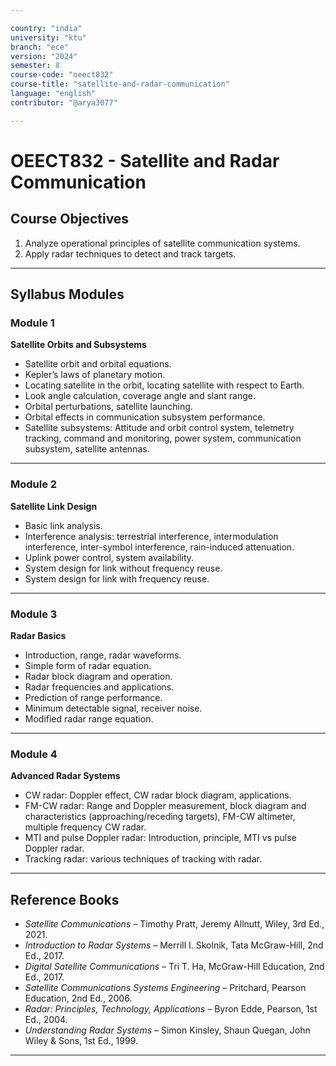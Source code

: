 ```yaml
---

country: "india"
university: "ktu"
branch: "ece"
version: "2024"
semester: 8
course-code: "oeect832"
course-title: "satellite-and-radar-communication"
language: "english"
contributor: "@arya3077"

---
```


# OEECT832 - Satellite and Radar Communication

## Course Objectives

1. Analyze operational principles of satellite communication systems.  
2. Apply radar techniques to detect and track targets.  

---

## Syllabus Modules

### Module 1
**Satellite Orbits and Subsystems**  
- Satellite orbit and orbital equations.  
- Kepler’s laws of planetary motion.  
- Locating satellite in the orbit, locating satellite with respect to Earth.  
- Look angle calculation, coverage angle and slant range.  
- Orbital perturbations, satellite launching.  
- Orbital effects in communication subsystem performance.  
- Satellite subsystems: Attitude and orbit control system, telemetry tracking, command and monitoring, power system, communication subsystem, satellite antennas.  

---

### Module 2
**Satellite Link Design**  
- Basic link analysis.  
- Interference analysis: terrestrial interference, intermodulation interference, inter-symbol interference, rain-induced attenuation.  
- Uplink power control, system availability.  
- System design for link without frequency reuse.  
- System design for link with frequency reuse.  

---

### Module 3
**Radar Basics**  
- Introduction, range, radar waveforms.  
- Simple form of radar equation.  
- Radar block diagram and operation.  
- Radar frequencies and applications.  
- Prediction of range performance.  
- Minimum detectable signal, receiver noise.  
- Modified radar range equation.  

---

### Module 4
**Advanced Radar Systems**  
- CW radar: Doppler effect, CW radar block diagram, applications.  
- FM-CW radar: Range and Doppler measurement, block diagram and characteristics (approaching/receding targets), FM-CW altimeter, multiple frequency CW radar.  
- MTI and pulse Doppler radar: Introduction, principle, MTI vs pulse Doppler radar.  
- Tracking radar: various techniques of tracking with radar.  

---

## Reference Books
- *Satellite Communications* – Timothy Pratt, Jeremy Allnutt, Wiley, 3rd Ed., 2021.  
- *Introduction to Radar Systems* – Merrill I. Skolnik, Tata McGraw-Hill, 2nd Ed., 2017.  
- *Digital Satellite Communications* – Tri T. Ha, McGraw-Hill Education, 2nd Ed., 2017.  
- *Satellite Communications Systems Engineering* – Pritchard, Pearson Education, 2nd Ed., 2006.  
- *Radar: Principles, Technology, Applications* – Byron Edde, Pearson, 1st Ed., 2004.  
- *Understanding Radar Systems* – Simon Kinsley, Shaun Quegan, John Wiley & Sons, 1st Ed., 1999.  

---
